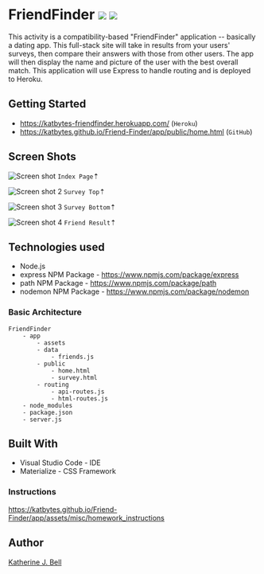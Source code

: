# FriendFinder <img src="https://img.icons8.com/color/50/000000/date.png">&nbsp;<img src="https://img.icons8.com/color/48/000000/novel.png">
This activity is a compatibility-based "FriendFinder" application -- basically a dating app. This full-stack site will take in results from your users' surveys, then compare their answers with those from other users. The app will then display the name and picture of the user with the best overall match. This application will use Express to handle routing and is deployed to Heroku.

## Getting Started
* https://katbytes-friendfinder.herokuapp.com/ (`Heroku`)
* https://katbytes.github.io/Friend-Finder/app/public/home.html (`GitHub`)

## Screen Shots
![Screen shot](https://katbytes.github.io/Friend-Finder/app/assets/imgs/screen_1.png)
`Index Page`&#8673;

![Screen shot 2](https://katbytes.github.io/Friend-Finder/app/assets/imgs/screen_2.png)
`Survey Top`&#8673;

![Screen shot 3](https://katbytes.github.io/Friend-Finder/app/assets/imgs/screen_3.png)
`Survey Bottom`&#8673;

![Screen shot 4](https://katbytes.github.io/Friend-Finder/app/assets/imgs/screen_4.png)
`Friend Result`&#8673;

## Technologies used
- Node.js
- express NPM Package - https://www.npmjs.com/package/express
- path NPM Package - https://www.npmjs.com/package/path
- nodemon NPM Package - https://www.npmjs.com/package/nodemon

### Basic Architecture
	FriendFinder
		- app
        	- assets
			- data
				- friends.js
			- public
				- home.html
				- survey.html
			- routing
				- api-routes.js
				- html-routes.js
		- node_modules
		- package.json
		- server.js
## Built With
* Visual Studio Code - IDE
* Materialize - CSS Framework

### Instructions
https://katbytes.github.io/Friend-Finder/app/assets/misc/homework_instructions 

## Author
[Katherine J. Bell](https://github.com/katbytes)
